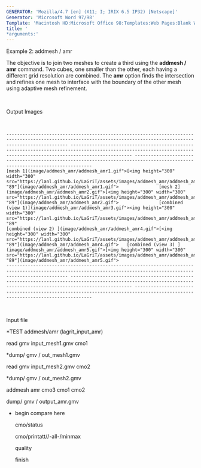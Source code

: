 ```yaml
---
GENERATOR: 'Mozilla/4.7 [en] (X11; I; IRIX 6.5 IP32) [Netscape]'
Generator: 'Microsoft Word 97/98'
Template: 'Macintosh HD:Microsoft Office 98:Templates:Web Pages:Blank Web Page'
title: '
*arguments:'
---
```


 Example 2: addmesh / amr

  The objective is to join two meshes to create a third using the
  **addmesh / amr** command.
  Two cubes, one smaller than the other, each having a different grid
  resolution are combined. The **amr** option finds the intersection
  and refines one mesh to interface with the boundary of the other
  mesh using adaptive mesh refinement.

   
 
  Output Images

   
 
    ------------------------------------------------------------------------------------------------------------------------------------------------------------------- ------------------------------------------------------------------------------------------------------------------------------------------------------------------- ----------------------------------------------------------------------------------------------------------------------------
    [mesh 1](image/addmesh_amr/addmesh_amr1.gif">[<img height="300" width="300" src="https://lanl.github.io/LaGriT/assets/images/addmesh_amr/addmesh_amr1_tn.gif">"114" "89"](image/addmesh_amr/addmesh_amr1.gif">               [mesh 2](image/addmesh_amr/addmesh_amr2.gif">[<img height="300" width="300" src="https://lanl.github.io/LaGriT/assets/images/addmesh_amr/addmesh_amr2_tn.gif">"114" "89"](image/addmesh_amr/addmesh_amr2.gif">               [combined (view 1)](image/addmesh_amr/addmesh_amr3.gif"><img height="300" width="300" src="https://lanl.github.io/LaGriT/assets/images/addmesh_amr/addmesh_amr3_tn.gif">"114" "89"
    [combined (view 2) ](image/addmesh_amr/addmesh_amr4.gif">[<img height="300" width="300" src="https://lanl.github.io/LaGriT/assets/images/addmesh_amr/addmesh_amr4_tn.gif">"114" "89"](image/addmesh_amr/addmesh_amr4.gif">   [combined (view 3) ](image/addmesh_amr/addmesh_amr5.gif">[<img height="300" width="300" src="https://lanl.github.io/LaGriT/assets/images/addmesh_amr/addmesh_amr5_tn.gif">"114" "89"](image/addmesh_amr/addmesh_amr5.gif">   
    ------------------------------------------------------------------------------------------------------------------------------------------------------------------- ------------------------------------------------------------------------------------------------------------------------------------------------------------------- ----------------------------------------------------------------------------------------------------------------------------
 
  

   
 
  Input file

  
*TEST addmesh/amr (lagrit\_input\_amr)

  read gmv input\_mesh1.gmv cmo1

  
*dump/ gmv / out\_mesh1.gmv

  read gmv input\_mesh2.gmv cmo2

  
*dump/ gmv / out\_mesh2.gmv

  addmesh amr cmo3 cmo1 cmo2

  dump/ gmv / output\_amr.gmv

  
* begin compare here

  cmo/status

  cmo/printatt//-all-/minmax

  quality

  finish
